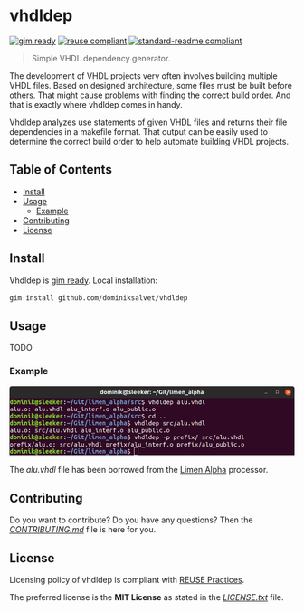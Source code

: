 # vhdldep

[![gim ready](https://img.shields.io/badge/gim-ready-571997.svg)](https://github.com/dominiksalvet/gim)
[![reuse compliant](https://reuse.software/badge/reuse-compliant.svg)](https://reuse.software/)
[![standard-readme compliant](https://img.shields.io/badge/readme_style-standard-brightgreen.svg)](https://github.com/RichardLitt/standard-readme)

> Simple VHDL dependency generator.

The development of VHDL projects very often involves building multiple VHDL files. Based on designed architecture, some files must be built before others. That might cause problems with finding the correct build order. And that is exactly where vhdldep comes in handy.

Vhdldep analyzes use statements of given VHDL files and returns their file dependencies in a makefile format. That output can be easily used to determine the correct build order to help automate building VHDL projects.

## Table of Contents

* [Install](#install)
* [Usage](#usage)
  * [Example](#example)
* [Contributing](#contributing)
* [License](#license)

## Install

Vhdldep is [gim ready](https://github.com/dominiksalvet/gim). Local installation:

```sh
gim install github.com/dominiksalvet/vhdldep
```

## Usage

TODO

### Example

<p align="center">
    <a href="https://github.com/dominiksalvet/vhdldep">
        <img src="img/example.png" alt="vhdldep example"></a>
</p>

The *alu.vhdl* file has been borrowed from the [Limen Alpha](https://github.com/dominiksalvet/limen_alpha) processor.

## Contributing

Do you want to contribute? Do you have any questions? Then the [*CONTRIBUTING.md*](CONTRIBUTING.md) file is here for you.

## License

Licensing policy of vhdldep is compliant with [REUSE Practices](https://reuse.software/practices/2.0/).

The preferred license is the **MIT License** as stated in the [*LICENSE.txt*](LICENSE.txt) file.
